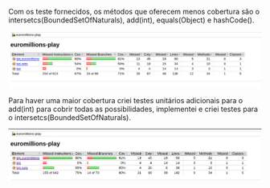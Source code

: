 Com os teste fornecidos, os métodos que oferecem menos cobertura são o intersetcs(BoundedSetOfNaturals), add(int), equals(Object) e hashCode().

![image](images/Antes.png)

Para haver uma maior cobertura criei testes unitários adicionais para o add(int) para cobrir todas as possibilidades, implementei e criei testes para o intersetcs(BoundedSetOfNaturals).

![image](images/Depois.png)